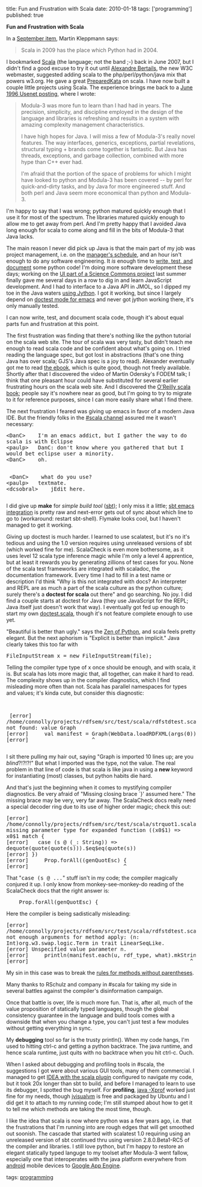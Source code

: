 title: Fun and Frustration with Scala
date: 2010-01-18
tags: ['programming']
published: true

<b>Fun and Frustration with Scala</b>

<p> <p>
In a <a href='http://www.yes-no-cancel.co.uk/2009/09/18/the-python-paradox-is-now-the-scala-paradox/'>September
item</a>, Martin Kleppmann says:<br>

<p> 
<blockquote>Scala in 2009 has the place which Python had in
2004.</blockquote>

<p> <p>
I bookmarked <a href='http://www.scala-lang.org/docu/files/api/index.html'>Scala</a>
(the language; not the band ;-) back in June 2007, but I
didn't find a good excuse to try it out until <a href='http://www.w3.org/People/all#bertails'>Alexandre
Bertails</a>, the new W3C webmaster, suggested adding scala
to the php/perl/python/java mix that powers w3.org. He gave
a great <a href='http://codingdojo.org/cgi-bin/wiki.pl?PreparedKata'>PreparedKata</a>
on scala. I have now built a couple little projects using
Scala. The experience brings me back to a <a href='http://groups.google.com/group/comp.lang.perl.tk/msg/a371b49a9276332'>June
1996 Usenet posting</a>, where I wrote: <br>

<p> 
<blockquote>
<p>Modula-3 was more fun to learn than I had had in years.
The precision, simplicity, and discipline employed in the
design of the language and libraries is refreshing and
results in a system with amazing complexity management
characteristics. 
<p>I have high hopes for Java. I will miss a few of
Modula-3's really novel features. The way interfaces,
generics, exceptions, partial revelations, structural typing
+ brands come together is fantastic. But Java has threads,
exceptions, and garbage collection, combined with more hype
than C++ ever had.
<p>I'm afraid that the portion of the space of problems for
which I might have looked to python and Modula-3 has been
covered -- by perl for quick-and-dirty tasks, and by Java
for more engineered stuff. And both perl and Java seem more
economical than python and Modula-3. 
</blockquote>

<p> <p>
I'm happy to say that I was wrong; python matured quickly
enough that I use it for most of the spectrum. The libraries
matured quickly enough to allow me to get away from perl.
And I'm pretty happy that I avoided Java long enough for
scala to come along and fill in the bits of Modula-3 that
Java lacks.<br>

<p> 
<p>
The main reason I never did pick up Java is that the main
part of my job was project management, i.e. on the <a href='http://www.paulgraham.com/makersschedule.html'>manager's
schedule</a>, and an hour isn't enough to do any software
engineering. It <i>is</i> enough time to <a href='http://www.advogato.org/article/1008.html#9'>write,
test, and document</a> some python code! I'm doing more
software development these days; working on the <a href='http://neurocommons.org/page/ImmPort/JmolViz'>UI part
of a Science Commons project</a> last summer finally gave me
several days in a row to dig in and learn JavaScript
development. And I had to interface to a Java API in JMOL,
so I dipped my toe in the Java waters <a href='http://neurocommons.org/page/ImmPort/PDB#Appendix:_Implementation_Notes_and_dependencies'>using
Jython</a>. I got it working, but since I largely depend on
<a href='http://www.cis.upenn.edu/~edloper/projects/doctestmode/'>doctest
mode for emacs</a> and never got jython working there, it's
only manually tested.<br>

<p> 
<p>
I can now write, test, and document scala code, though it's
about equal parts fun and frustration at this point. <br>

<p> 
<p>
The first frustration was finding that there's nothing like
the python tutorial on the scala web site. The tour of scala
was very tasty, but didn't teach me enough to read scala
code and be confident about what's going on. I tried reading
the language spec, but got lost in abstractions (that's one
thing Java has over scala; GJS's Java spec is a joy to
read). Alexander eventually got me to read <a href='http://www.artima.com/shop/programming_in_scala'>the
ebook</a>, which is quite good, though not freely available.
Shortly after that I discovered the video of Martin
Odersky's FODEM talk; I think that one pleasant hour could
have substituted for several earlier frustrating hours on
the scala web site. And I discovered the <a href='http://programming-scala.labs.oreilly.com/'>O'Reilly
scala book</a>; people say it's nowhere near as good, but
I'm going to try to migrate to it for reference purposes,
since I can more easily share what I find there.<br>

<p> 
<p>

<p> The next frustration I feared was giving up emacs in favor
of a modern Java IDE. But the friendly folks in the <a href='http://www.scala-lang.org/node/813'>#scala channel</a>
assured me it wasn't necessary:<br>

<p> 
<pre>
&lt;DanC&gt;	I'm an emacs addict, but I gather the way to do
scala is with Eclipse
&lt;paulp&gt;	DanC: don't know where you gathered that but I
would bet eclipse user a minority.
&lt;DanC&gt;	oh.

<p> &lt;DanC&gt;	what do you use?
&lt;paulp&gt;	textmate.
&lt;dcsobral&gt;	jEdit here.
</pre>
<p>
I did give up <b>make</b> for <i>simple build tool</i> (<a href='http://code.google.com/p/simple-build-tool/'>sbt</a>);
I only miss it a little; <a href='http://github.com/stevej/emacs/blob/master/support/sbt.el'>sbt
emacs integration</a> is pretty raw and next-error gets out
of sync about which line to go to (workaround: restart
sbt-shell). Flymake looks cool, but I haven't managed to get
it working.<br>

<p> 
<p>
Giving up doctest is much harder. I learned to use
scalatest, but it's no it's tedious and using the 1.0
version requires using unreleased versions of sbt (which
worked fine for me). ScalaCheck is even more bothersome, as
it uses level 12 scala type inference magic while I'm only a
level 4 apprentice, but at least it rewards you by
generating zillions of test cases for you. None of the scala
test frameworks are integrated with scaladoc, the
documentation framework. Every time I had to fill in a test
name or description I'd think "Why is this not integrated
with docs? An interpreter and REPL are as much a part of the
scala culture as the python culture; surely there's a
<b>doctest for scala</b> out there" and go searching. No
joy. I did find a couple starts at doctest for Java (they
use JavaScript for the REPL; Java itself just doesn't work
that way). I eventually got fed up enough to start my own <a href='http://code.google.com/p/swap-scala/source/browse/src/main/scala/doctest.scala'>doctest.scala</a>,
though it's not feature complete enough to use yet.<br>

<p> 
<p>
"Beautiful is better than ugly." says the <a href='http://www.python.org/dev/peps/pep-0020/'>Zen of
Python</a>, and scala feels pretty elegant. But the next
aphorism is "Explicit is better than implicit." Java clearly
takes this too far with<br>

<p> 
<pre>
FileInputStream x = new FileInputStream(file);
</pre>
<p>
Telling the compiler type type of x once should be enough,
and with scala, it is. But scala has lots more magic that,
all together, can make it hard to read. The complexity shows
up in the compiler diagnostics, which I find misleading more
often than not. Scala has parallel namespaces for types and
values; it's kinda cute, but consider this diagnostic:<br>

<p> 
<pre>

<p> [error]
/home/connolly/projects/rdfsem/src/test/scala/rdfstdtest.scala:137:
not found: value Graph
[error]     val manifest = Graph(WebData.loadRDFXML(args(0)))
[error]                    ^
</pre>
<p>
I sit there pulling my hair out, saying "Graph is imported
10 lines up; are you <i>blind</i>?!?!?!" But what I imported
was the type, not the value. The real problem in that line
of code is that scala is like java in using a <b>new</b>
keyword for instantiating (most) classes, but python habits
die hard.<br>

<p> 
<p>
And that's just the beginning when it comes to mystifying
compiler diagnostics. Be very afraid of "Missing closing
brace `}' assumed here." The missing brace may be very, very
far away. The ScalaCheck docs really need a special decoder
ring due to its use of higher order magic; check this out:<br>

<p> 
<pre>
[error]
/home/connolly/projects/rdfsem/src/test/scala/strquot1.scala:33:
missing parameter type for expanded function ((x0$1) =&gt;
x0$1 match {
[error]   case (s @ (_: String)) =&gt;
dequote(quote(quote(s))).$eq$eq(quote(s))
[error] })
[error]     Prop.forAll((genQuotEsc) {
[error]                              ^
</pre>
<p>
That "<tt>case (s @ ...</tt>" stuff isn't in my code; the
compiler magically conjured it up. I only know from
monkey-see-monkey-do reading of the ScalaCheck docs that the
right answer is:<br>

<p> 
<pre>
    Prop.forAll(genQuotEsc) {
</pre>
<p>
Here the compiler is being sadistically misleading:<br>

<p> 
<pre>
[error]
/home/connolly/projects/rdfsem/src/test/scala/rdfstdtest.scala:103:
not enough arguments for method apply: (n:
Int)org.w3.swap.logic.Term in trait LinearSeqLike.
[error] Unspecified value parameter n.
[error] 	println(manifest.each(u, rdf_type, what).mkString())
[error] 	                                              ^
</pre>
<p>
My sin in this case was to break the <a href='http://programming-scala.labs.oreilly.com/ch03.html#_methods_without_parentheses_and_dots'>rules
for methods without parentheses</a>.<br>

<p> 
<p>
Many thanks to RSchulz and company in #scala for taking my
side in several battles against the compiler's
disinformation campaign.<br>

<p> 
<p>
Once that battle is over, life is much more fun. That is,
after all, much of the value proposition of statically typed
languages, though the global consistency guarantee in the
language and build tools comes with a downside that when you
change a type, you can't just test a few modules without
getting everything in sync. <br>

<p> 
<p>
My <b>debugging</b> tool so far is the trusty println().
When my code hangs, I'm used to hitting ctrl-c and getting a
python backtrace. The java runtime, and hence scala runtime,
just quits with no backtrace when you hit ctrl-c. Ouch.<br>

<p> 
<p>
When I asked about debugging and profiling tools in #scala,
the suggestions I got were about various GUI tools, many of
them commercial. I managed to get <a href='http://jetbrains.net/confluence/display/SCA/Getting+Started+with+IntelliJ+IDEA+Scala+Plugin'>IDEA
with the scala plugin</a> configured to navigate my code,
but it took 20x longer than sbt to build, and before I
managed to learn to use its debugger, I spotted the bug
myself. For <b>profiling</b>, <a href='http://java.sun.com/j2se/1.4.2/docs/tooldocs/windows/java.html'>java
-Xprof</a> worked just fine for my needs, though <a href='http://java.sun.com/javase/6/docs/technotes/tools/share/jvisualvm.html'>jvisualvm</a>
is free and packaged by Ubuntu and I did get it to attach to
my running code; I'm still stumped about how to get it to
tell me which methods are taking the most time, though.<br>

<p> 
<p>
I like the idea that scala is now where python was a few
years ago, i.e. that the frustrations that I'm running into
are rough edges that will get smoothed out soonish. The
cascade that started with scalatest 1.0 requiring using an
unreleased version of sbt continued thru using version
2.8.0.Beta1-RC5 of the compiler and libraries. I still love
python, but I'm happy to restore an elegant statically typed
languge to my toolset after Modula-3 went fallow, especially
one that interoperates with the java platform everywhere
from <a href='http://www.scala-lang.org/node/160'>android</a> mobile
devices to <a href='http://www.scala-lang.org/node/1826'>Google App
Engine</a>.<br>

<p> 
<p>
tags: <a href='http://delicious.com/connolly/programming'>programming</a><br>

<p> 
